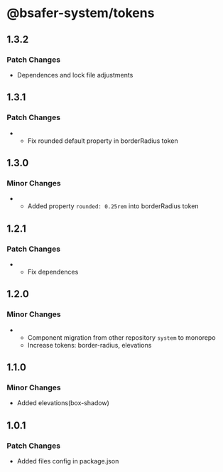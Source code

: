 # @bsafer-system/tokens

## 1.3.2

### Patch Changes

- Dependences and lock file adjustments

## 1.3.1

### Patch Changes

- - Fix rounded default property in borderRadius token

## 1.3.0

### Minor Changes

- - Added property `rounded: 0.25rem` into borderRadius token

## 1.2.1

### Patch Changes

- - Fix dependences

## 1.2.0

### Minor Changes

- - Component migration from other repository `system` to monorepo
  - Increase tokens: border-radius, elevations

## 1.1.0

### Minor Changes

- Added elevations(box-shadow)

## 1.0.1

### Patch Changes

- Added files config in package.json
